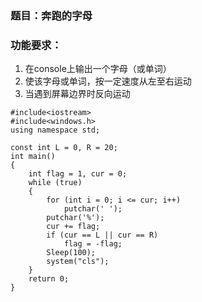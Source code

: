 ### 题目：奔跑的字母

### 功能要求：

1. 在console上输出一个字母（或单词）
1. 使该字母或单词，按一定速度从左至右运动
1. 当遇到屏幕边界时反向运动
```
#include<iostream>
#include<windows.h>
using namespace std;

const int L = 0, R = 20;
int main() 
{
	int flag = 1, cur = 0;
	while (true)
	{
		for (int i = 0; i <= cur; i++)
			putchar(' ');
		putchar('%');
		cur += flag;
		if (cur == L || cur == R)
			flag = -flag;
		Sleep(100);
		system("cls");
	}
	return 0;
}
```


